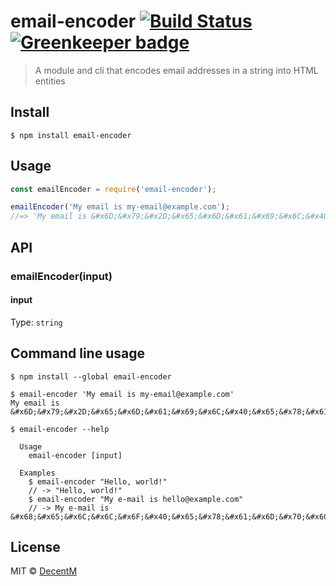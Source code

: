 # email-encoder [![Build Status](https://travis-ci.org/DecentM/email-encoder.svg?branch=master)](https://travis-ci.org/DecentM/email-encoder) [![Greenkeeper badge](https://badges.greenkeeper.io/DecentM/email-encoder.svg)](https://greenkeeper.io/)

> A module and cli that encodes email addresses in a string into HTML entities


## Install

```
$ npm install email-encoder
```


## Usage

```js
const emailEncoder = require('email-encoder');

emailEncoder('My email is my-email@example.com');
//=> 'My email is &#x6D;&#x79;&#x2D;&#x65;&#x6D;&#x61;&#x69;&#x6C;&#x40;&#x65;&#x78;&#x61;&#x6D;&#x70;&#x6C;&#x65;&#x2E;&#x63;&#x6F;&#x6D;'
```


## API

### emailEncoder(input)

#### input

Type: `string`

## Command line usage

```
$ npm install --global email-encoder
```

```
$ email-encoder 'My email is my-email@example.com'
My email is &#x6D;&#x79;&#x2D;&#x65;&#x6D;&#x61;&#x69;&#x6C;&#x40;&#x65;&#x78;&#x61;&#x6D;&#x70;&#x6C;&#x65;&#x2E;&#x63;&#x6F;&#x6D;
```

```
$ email-encoder --help

  Usage
    email-encoder [input]

  Examples
    $ email-encoder "Hello, world!"
    // -> "Hello, world!"
    $ email-encoder "My e-mail is hello@example.com"
    // -> My e-mail is &#x68;&#x65;&#x6C;&#x6C;&#x6F;&#x40;&#x65;&#x78;&#x61;&#x6D;&#x70;&#x6C;&#x65;&#x2E;&#x63;&#x6F;&#x6D;
```


## License

MIT © [DecentM](http://decentm.com)

